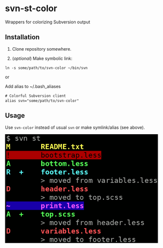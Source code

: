 # svn-st-color

Wrappers for colorizing Subversion output

## Installation

1. Clone repository somewhere.

2. (_optional_) Make symbolic link:

```
ln -s some/path/to/svn-color ~/bin/svn
```

or

Add alias to ~/.bash_aliases

```
# Colorful Subversion client
alias svn="some/path/to/svn-color"
```

## Usage

Use `svn-color` instead of usual `svn` or make symlink/alias (see above).

![Screenshot](screenshot.png)
